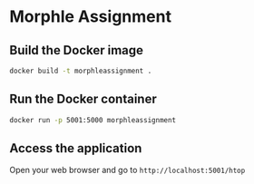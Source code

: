 # Morphle Assignment

## Build the Docker image

```sh
docker build -t morphleassignment .
```

## Run the Docker container

```sh
docker run -p 5001:5000 morphleassignment
```

## Access the application

Open your web browser and go to `http://localhost:5001/htop`
